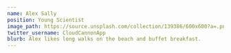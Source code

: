 ```yaml
---
name: Alex Sally
position: Young Scientist
image_path: https://source.unsplash.com/collection/139386/600x600?a=.png
twitter_username: CloudCannonApp
blurb: Alex likes long walks on the beach and buffet breakfast.
---
```

